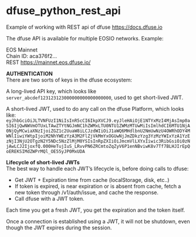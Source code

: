 # dfuse_python_rest_api
Example of working with REST api of dfuse https://docs.dfuse.io

The dfuse API is available for multiple EOSIO networks. Example:      

EOS Mainnet    
Chain ID: aca376f2...    
REST	https://mainnet.eos.dfuse.io/

**AUTHENTICATION**   
There are two sorts of keys in the dfuse ecosystem:

A long-lived API key, which looks like ```server_abcdef123123123000000000000000000```, used to get short-lived JWT.

A short-lived JWT, used to do any call on the dfuse Platform, which looks like: ```eyJhbGciOiJLTVNFUzI1NiIsInR5cCI6IkpXVCJ9.eyJleHAiOjE1NTYxMzI4MjAsImp0aSI6IjQwNWVmOTUxLTAwZTYtNGJmNC1hZWMxLTU0NTU1ZWMzMTUwMiIsImlhdCI6MTU1NjA0NjQyMCwiaXNzIjoiZGZ1c2UuaW8iLCJzdWIiOiJ1aWQ6MHdlbnU2NmUwNzU4OWRhODY4MWNlIiwiYWtpIjoiM2NhYWEzYzA3M2FlZjVkMmYxOGUwNjJmZDkzYzg3YzMzYWIxYzA1YzEzNjI3NjU2OTgzN2Y5NDc5NzZlMjM0YSIsInRpZXIiOiJmcmVlLXYxIiwic3RibGsiOi0zNjAwLCJ2IjoxfQ.000HeTujIuS_LRvvPN6ZRCmtoZqZyV6P1enNBviwK8v7Tf7BLHJIrEpQoEREKSIMdZWPrMQl_OE55yJP0MxUDA```


**Lifecycle of short-lived JWTs**   
The best way to handle each JWT’s lifecycle is, before doing calls to dfuse:   
* Get JWT + Expiration time from cache (localStorage, disk, etc..)
* If token is expired, is near expiration or is absent from cache, fetch a new token through /v1/auth/issue, and cache the response.
* Call dfuse with a JWT token.    

Each time you get a fresh JWT, you get the expiration and the token itself.  

Once a connection is established using a JWT, it will not be shutdown, even though the JWT expires during the session.
